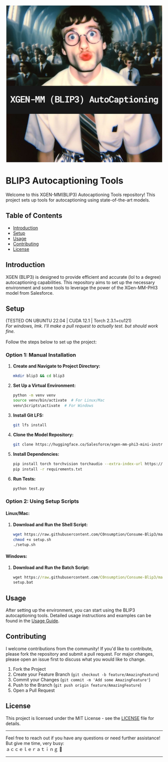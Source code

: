 <p align="center">
  <img src="image.png" alt="Consume-Blip3 Logo" width="500"/>
</p>

# BLIP3 Autocaptioning Tools

Welcome to this XGEN-MM(BLIP3) Autocaptioning Tools repository! This project sets up tools for autocaptioning using state-of-the-art models. 

## Table of Contents

- [Introduction](#introduction)
- [Setup](#setup)
- [Usage](#usage)
- [Contributing](#contributing)
- [License](#license)

## Introduction

XGEN (BLIP3) is designed to provide efficient and accurate (lol to a degree) autocaptioning capabilities. This repository aims to set up the necessary environment and some tools to leverage the power of the XGen-MM-PHI3 model from Salesforce.

## Setup
(TESTED ON UBUNTU 22.04 | CUDA 12.1 | Torch 2.3.1+cu121) <br>
*For windows, lmk. I'll make a pull request to actually test. but should work fine.*
<br><br>
Follow the steps below to set up the project:

### Option 1: Manual Installation

1. **Create and Navigate to Project Directory:**
    ```sh
    mkdir blip3 && cd blip3
    ```

2. **Set Up a Virtual Environment:**
    ```sh
    python -m venv venv
    source venv/bin/activate  # For Linux/Mac
    venv\Scripts\activate  # For Windows
    ```

3. **Install Git LFS:**
    ```sh
    git lfs install
    ```

4. **Clone the Model Repository:**
    ```sh
    git clone https://huggingface.co/Salesforce/xgen-mm-phi3-mini-instruct-r-v1
    ```

5. **Install Dependencies:**
    ```sh
    pip install torch torchvision torchaudio --extra-index-url https://download.pytorch.org/whl/cu121
    pip install -r requirements.txt
    ```

6. **Run Tests:**
    ```sh
    python test.py
    ```

### Option 2: Using Setup Scripts

#### Linux/Mac:
1. **Download and Run the Shell Script:**
    ```sh
    wget https://raw.githubusercontent.com/C0nsumption/Consume-Blip3/main/setup.sh
    chmod +x setup.sh
    ./setup.sh
    ```

#### Windows:
1. **Download and Run the Batch Script:**
    ```bat
    wget https://raw.githubusercontent.com/C0nsumption/Consume-Blip3/main/setup.bat
    setup.bat
    ```

## Usage

After setting up the environment, you can start using the BLIP3 autocaptioning tools. Detailed usage instructions and examples can be found in the [Usage Guide](docs/USAGE.md).

## Contributing

I welcome contributions from the community! If you'd like to contribute, please fork the repository and submit a pull request. For major changes, please open an issue first to discuss what you would like to change.

1. Fork the Project
2. Create your Feature Branch (`git checkout -b feature/AmazingFeature`)
3. Commit your Changes (`git commit -m 'Add some AmazingFeature'`)
4. Push to the Branch (`git push origin feature/AmazingFeature`)
5. Open a Pull Request

## License

This project is licensed under the MIT License - see the [LICENSE](LICENSE) file for details.

---

Feel free to reach out if you have any questions or need further assistance! But give me time, very busy: 
<br>
ａｃｃｅｌｅｒａｔｉｎｇ 🫡

---
